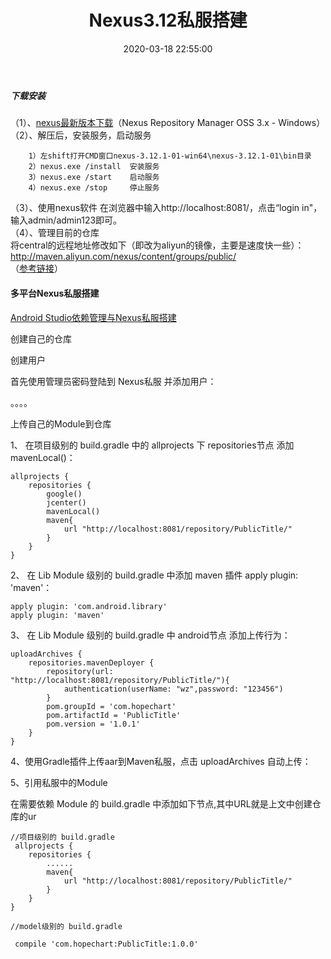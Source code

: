 ﻿---
title: Nexus3.12私服搭建
date: 2020-03-18 22:55:00
categories: 
- Android
- 打包编译
tag: 
- Android
- 打包编译
---
##### 下载安装  
（1）、[nexus最新版本下载](https://www.sonatype.com/download-oss-sonatype)（Nexus Repository Manager OSS 3.x - Windows）  
（2）、解压后，安装服务，启动服务  
```
    1）左shift打开CMD窗口nexus-3.12.1-01-win64\nexus-3.12.1-01\bin目录    
    2）nexus.exe /install  安装服务  
    3）nexus.exe /start    启动服务  
    4）nexus.exe /stop     停止服务
```
（3）、使用nexus软件
在浏览器中输入http://localhost:8081/，点击“login in"，输入admin/admin123即可。  
（4）、管理目前的仓库  
将central的远程地址修改如下（即改为aliyun的镜像，主要是速度快一些）：http://maven.aliyun.com/nexus/content/groups/public/  
（[参考链接](https://blog.csdn.net/ytfrdfiw/article/details/78476087)）

#### 多平台Nexus私服搭建
[Android Studio依赖管理与Nexus私服搭建](http://www.10tiao.com/html/227/201703/2650238831/1.html)  

创建自己的仓库

创建用户

首先使用管理员密码登陆到 Nexus私服 并添加用户：

。。。。

上传自己的Module到仓库

1、 在项目级别的 build.gradle 中的 allprojects 下 repositories节点 添加 mavenLocal()：  

```
allprojects {
    repositories {
        google()
        jcenter()
        mavenLocal()
        maven{
            url "http://localhost:8081/repository/PublicTitle/"
        }
    }
}
```


2、 在 Lib Module 级别的 build.gradle 中添加 maven 插件 apply plugin: 'maven'：

```
apply plugin: 'com.android.library'
apply plugin: 'maven'
```

3、 在 Lib Module 级别的 build.gradle 中 android节点 添加上传行为：

```
uploadArchives {
    repositories.mavenDeployer {
        repository(url: "http://localhost:8081/repository/PublicTitle/"){
            authentication(userName: "wz",password: "123456")
        }
        pom.groupId = 'com.hopechart'
        pom.artifactId = 'PublicTitle'
        pom.version = '1.0.1'
    }
}
```

4、使用Gradle插件上传aar到Maven私服，点击 uploadArchives 自动上传：


5、引用私服中的Module  

在需要依赖 Module 的 build.gradle 中添加如下节点,其中URL就是上文中创建仓库的ur
```
//项目级别的 build.gradle
 allprojects {
    repositories {
        ......
        maven{
            url "http://localhost:8081/repository/PublicTitle/"
        }
    }
}
```

```
//model级别的 build.gradle

 compile 'com.hopechart:PublicTitle:1.0.0'
```

